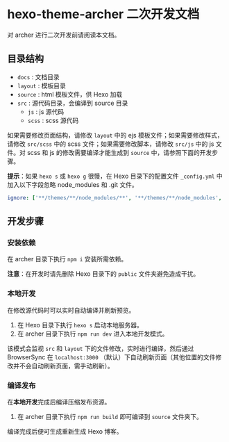 # hexo-theme-archer 二次开发文档

对 archer 进行二次开发前请阅读本文档。

## 目录结构

- `docs` : 文档目录
- `layout` : 模板目录
- `source` : html 模板文件，供 Hexo 加载
- `src` : 源代码目录，会编译到 source 目录
  - `js` : js 源代码
  - `scss` : scss 源代码

如果需要修改页面结构，请修改 `layout` 中的 ejs 模板文件；如果需要修改样式，请修改 `src/scss` 中的 scss 文件；如果需要修改脚本，请修改 `src/js` 中的 js 文件。对 scss 和 js 的修改需要编译才能生成到 `source` 中，请参照下面的开发步骤。

**提示**：如果 `hexo s` 或 `hexo g` 很慢，在 Hexo 目录下的配置文件 `_config.yml` 中加入以下字段忽略 node_modules 和 .git 文件。

```yaml
ignore: ['**/themes/**/node_modules/**', '**/themes/**/node_modules', '**/themes/**/.git', '**/themes/**/.git/**']
```

## 开发步骤

### 安装依赖

在 archer 目录下执行 `npm i` 安装所需依赖。

**注意**：在开发时请先删除 Hexo 目录下的 `public` 文件夹避免造成干扰。

### 本地开发

在修改源代码时可以实时自动编译并刷新预览。

1. 在 Hexo 目录下执行 `hexo s` 启动本地服务器。
2. 在 archer 目录下执行 `npm run dev` 进入本地开发模式。

该模式会监视 `src` 和 `layout` 下的文件修改，实时进行编译，然后通过 BrowserSync 在 `localhost:3000` （默认）下自动刷新页面（其他位置的文件修改并不会自动刷新页面，需手动刷新）。

### 编译发布

在**本地开发**完成后编译压缩发布资源。

1. 在 archer 目录下执行 `npm run build` 即可编译到 `source` 文件夹下。

编译完成后便可生成重新生成 Hexo 博客。

